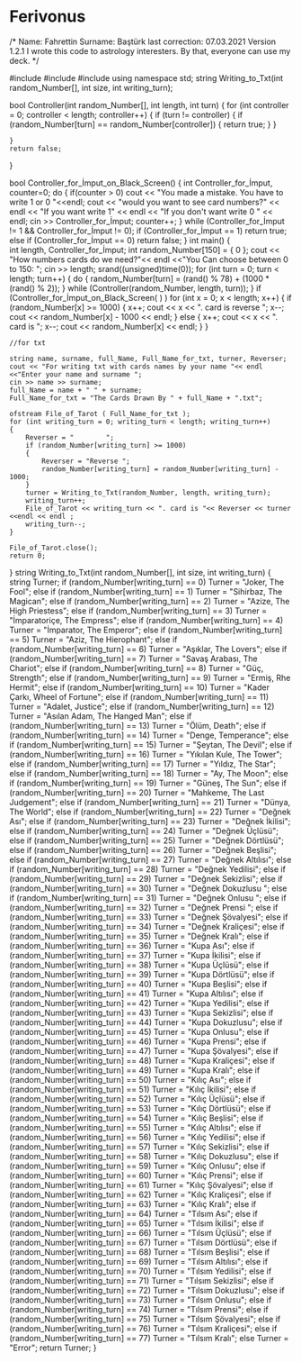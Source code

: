 # Ferivonus

/*
	Name: Fahrettin
	Surname: Baştürk
	last correction: 07.03.2021
	Version 1.2.1
	I wrote this code to astrology interesters. By that, everyone can use my deck. 
 */

#include <iostream>
#include <ctime>
#include <fstream>
using namespace std;
string Writing_to_Txt(int random_Number[], int size, int writing_turn);


bool Controller(int random_Number[], int length, int turn)
{
	for (int controller = 0; controller < length; controller++) 
	{
		if (turn != controller)
		{
			if (random_Number[turn] == random_Number[controller])
			{
				return true;
			}
		}
		
	}
	return false;
}

bool Controller_for_İmput_on_Black_Screen()
{
	int Controller_for_İmput, counter=0;
	do
	{
		if(counter > 0)
			cout << "You made a mistake. You have to write 1 or 0 "<<endl;
		cout << "would you want to see card numbers?" << endl << "If you want       write 1" << endl << "If you don't want write 0 " << endl;
		cin >> Controller_for_İmput;
		counter++;
	} while (Controller_for_İmput != 1 && Controller_for_İmput != 0);
	if (Controller_for_İmput == 1)
		return true;
	else if (Controller_for_İmput == 0)
		return false;
}
int main()
{   
	int length, Controller_for_İmput;
	int random_Number[150] = { 0 };
	cout << "How numbers cards do we need?"<< endl <<"You Can choose between 0 to 150: ";
	cin >> length;
	srand((unsigned)time(0));
	for (int turn = 0; turn < length; turn++)
	{
		do
		{
			random_Number[turn] = (rand() % 78) + (1000 *(rand() % 2));
		} while (Controller(random_Number, length, turn));
	}
	if (Controller_for_İmput_on_Black_Screen( ) )
	for (int x = 0;	x < length; x++)
	{
		if (random_Number[x] >= 1000) 
		{
			x++; 
			cout << x << ". card is reverse ";
			x--;
			cout << random_Number[x] - 1000 << endl;
		}
			else 
		{
			x++;
			cout << x << ". card is         ";
			x--;
			cout << random_Number[x] << endl;
		}
	}

	//for txt

	string name, surname, full_Name, Full_Name_for_txt, turner, Reverser;
	cout << "For writing txt with cards names by your name "<< endl <<"Enter your name and surname ";
	cin >> name >> surname;
	full_Name = name + " " + surname;
	Full_Name_for_txt = "The Cards Drawn By " + full_Name + ".txt";

	ofstream File_of_Tarot ( Full_Name_for_txt );
	for (int writing_turn = 0; writing_turn < length; writing_turn++)
	{
		Reverser = "        ";
		if (random_Number[writing_turn] >= 1000)
		{
			Reverser = "Reverse ";
			random_Number[writing_turn] = random_Number[writing_turn] - 1000;
		}
		turner = Writing_to_Txt(random_Number, length, writing_turn);
		writing_turn++;
		File_of_Tarot << writing_turn << ". card is "<< Reverser << turner <<endl << endl ;
		writing_turn--;
	}

	File_of_Tarot.close();
	return 0;
}
string Writing_to_Txt(int random_Number[], int size, int writing_turn)
{
	string Turner;
	if (random_Number[writing_turn] == 0)
		 Turner = "Joker, The Fool";
	else if (random_Number[writing_turn] == 1)
		 Turner = "Sihirbaz, The Magican";
	else if (random_Number[writing_turn] == 2)
		 Turner = "Azize, The High Priestess";
	else if (random_Number[writing_turn] == 3)
		 Turner = "İmparatoriçe, The Empress";
	else if (random_Number[writing_turn] == 4)
		 Turner = "İmparator, The Emperor";
	else if (random_Number[writing_turn] == 5)
		 Turner = "Aziz, The Hierophant";
	else if (random_Number[writing_turn] == 6)
		 Turner = "Aşıklar, The Lovers";
	else if (random_Number[writing_turn] == 7)
		 Turner = "Savaş Arabası, The Chariot";
	else if (random_Number[writing_turn] == 8)
		 Turner = "Güç, Strength";
	else if (random_Number[writing_turn] == 9)
		 Turner = "Ermiş, Rhe Hermit";
	else if (random_Number[writing_turn] == 10)
		 Turner = "Kader Çarkı, Wheel of Fortune";
	else if (random_Number[writing_turn] == 11)
		 Turner = "Adalet, Justice";
	else if (random_Number[writing_turn] == 12)
		 Turner = "Asılan Adam, The Hanged Man";
	else if (random_Number[writing_turn] == 13)
		 Turner = "Ölüm, Death";
	else if (random_Number[writing_turn] == 14)
		 Turner = "Denge, Temperance";
	else if (random_Number[writing_turn] == 15)
		 Turner = "Şeytan, The Devil";
	else if (random_Number[writing_turn] == 16)
		 Turner = "Yıkılan Kule, The Tower";
	else if (random_Number[writing_turn] == 17)
		 Turner = "Yıldız, The Star";
	else if (random_Number[writing_turn] == 18)
		 Turner = "Ay, The Moon";
	else if (random_Number[writing_turn] == 19)
		 Turner = "Güneş, The Sun";
	else if (random_Number[writing_turn] == 20)
		 Turner = "Mahkeme, The Last Judgement";
	else if (random_Number[writing_turn] == 21)
		 Turner = "Dünya, The World";
	else if (random_Number[writing_turn] == 22)
		 Turner = "Değnek Ası";
	else if (random_Number[writing_turn] == 23)
		 Turner = "Değnek İkilisi";
	else if (random_Number[writing_turn] == 24)
		 Turner = "Değnek Üçlüsü";
	else if (random_Number[writing_turn] == 25)
		 Turner = "Değnek Dörtlüsü";
	else if (random_Number[writing_turn] == 26)
		 Turner = "Değnek Beşlisi";
	else if (random_Number[writing_turn] == 27)
		 Turner = "Değnek Altılısı";
	else if (random_Number[writing_turn] == 28)
		 Turner = "Değnek Yedilisi";
	else if (random_Number[writing_turn] == 29)
		 Turner = "Değnek Sekizlisi";
	else if (random_Number[writing_turn] == 30)
		 Turner = "Değnek Dokuzlusu ";
	else if (random_Number[writing_turn] == 31)
		 Turner = "Değnek Onlusu ";
	else if (random_Number[writing_turn] == 32)
		 Turner = "Değnek Prensi ";
	else if (random_Number[writing_turn] == 33)
		 Turner = "Değnek Şövalyesi";
	else if (random_Number[writing_turn] == 34)
		 Turner = "Değnek Kraliçesi";
	else if (random_Number[writing_turn] == 35)
		 Turner = "Değnek Kralı";
	else if (random_Number[writing_turn] == 36)
		 Turner = "Kupa Ası";
	else if (random_Number[writing_turn] == 37)
		 Turner = "Kupa İkilisi";
	else if (random_Number[writing_turn] == 38)
		 Turner = "Kupa Üçlüsü";
	else if (random_Number[writing_turn] == 39)
		 Turner = "Kupa Dörtlüsü";
	else if (random_Number[writing_turn] == 40)
		 Turner = "Kupa Beşlisi";
	else if (random_Number[writing_turn] == 41)
		 Turner = "Kupa Altılısı";
	else if (random_Number[writing_turn] == 42)
		 Turner = "Kupa Yedilisi";
	else if (random_Number[writing_turn] == 43)
		 Turner = "Kupa Sekizlisi";
	else if (random_Number[writing_turn] == 44)
		 Turner = "Kupa Dokuzlusu";
	else if (random_Number[writing_turn] == 45)
		 Turner = "Kupa Onlusu";
	else if (random_Number[writing_turn] == 46)
		 Turner = "Kupa Prensi";
	else if (random_Number[writing_turn] == 47)
		 Turner = "Kupa Şövalyesi";
	else if (random_Number[writing_turn] == 48)
		 Turner = "Kupa Kraliçesi";
	else if (random_Number[writing_turn] == 49)
		 Turner = "Kupa Kralı";
	else if (random_Number[writing_turn] == 50)
		 Turner = "Kılıç Ası";
	else if (random_Number[writing_turn] == 51)
		 Turner = "Kılıç İkilisi";
	else if (random_Number[writing_turn] == 52)
		 Turner = "Kılıç Üçlüsü";
	else if (random_Number[writing_turn] == 53)
		 Turner = "Kılıç Dörtlüsü";
	else if (random_Number[writing_turn] == 54)
		 Turner = "Kılıç Beşlisi";
	else if (random_Number[writing_turn] == 55)
		 Turner = "Kılıç Altılısı";
	else if (random_Number[writing_turn] == 56)
		 Turner = "Kılıç Yedilisi";
	else if (random_Number[writing_turn] == 57)
		 Turner = "Kılıç Sekizlisi";
	else if (random_Number[writing_turn] == 58)
		 Turner = "Kılıç Dokuzlusu";
	else if (random_Number[writing_turn] == 59)
		 Turner = "Kılıç Onlusu";
	else if (random_Number[writing_turn] == 60)
		 Turner = "Kılıç Prensi";
	else if (random_Number[writing_turn] == 61)
		 Turner = "Kılıç Şövalyesi";
	else if (random_Number[writing_turn] == 62)
		 Turner = "Kılıç Kraliçesi";
	else if (random_Number[writing_turn] == 63)
		 Turner = "Kılıç Kralı";
	else if (random_Number[writing_turn] == 64)
	  	 Turner = "Tılsım Ası";
	else if (random_Number[writing_turn] == 65)
		 Turner = "Tılsım İkilisi";
	else if (random_Number[writing_turn] == 66)
	 	 Turner = "Tılsım Üçlüsü";
	else if (random_Number[writing_turn] == 67)
	 	 Turner = "Tılsım Dörtlüsü";
	else if (random_Number[writing_turn] == 68)
	 	 Turner = "Tılsım Beşlisi";
	else if (random_Number[writing_turn] == 69)
		 Turner = "Tılsım Altılısı";
	else if (random_Number[writing_turn] == 70)
		 Turner = "Tılsım Yedilisi";
	else if (random_Number[writing_turn] == 71)
		 Turner = "Tılsım Sekizlisi";
	else if (random_Number[writing_turn] == 72)
		 Turner = "Tılsım Dokuzlusu";
	else if (random_Number[writing_turn] == 73)
		 Turner = "Tılsım Onlusu";
	else if (random_Number[writing_turn] == 74)
		 Turner = "Tılsım Prensi";
	else if (random_Number[writing_turn] == 75)
		 Turner = "Tılsım Şövalyesi";
	else if (random_Number[writing_turn] == 76)
		 Turner = "Tılsım Kraliçesi";
	else if (random_Number[writing_turn] == 77)
		 Turner = "Tılsım Kralı";
	else
		 Turner = "Error";
		 return Turner;
}
